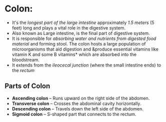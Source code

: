 # Colon:
- It's the *longest part of the large intestine* approximately *1.5 meters* (5 feet) long and plays a vital role in the digestive system.
- Also known as Large intestine, is the final part of digestive system.
- It is responsible for *absorbing water and nutrients from digested food material* and forming stool. The colon hosts a large population of microorganisms that aid digestion and &produce essential vitamins like vitamin K and some B vitamins* which are absorbed into the bloodstream.
- It extends from the *ileocecal junction* (where the small intestine ends) to the *rectum*
## Parts of Colon
- **Ascending colon** – Runs upward on the right side of the abdomen.  
- **Transverse colon** – Crosses the abdominal cavity horizontally.  
- **Descending colon** – Travels down the left side of the abdomen.  
- **Sigmoid colon** – S-shaped part that connects to the rectum.
  
